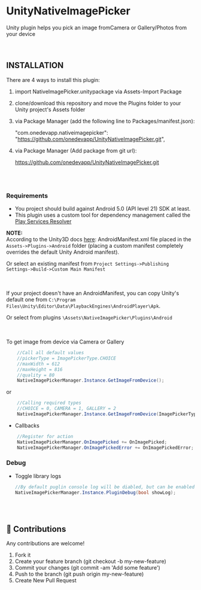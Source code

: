 # UnityNativeImagePicker
Unity plugin helps you pick an image fromCamera or Gallery/Photos from your device
<br><br><br>

## INSTALLATION
There are 4 ways to install this plugin:

1. import NativeImagePicker.unitypackage via Assets-Import Package
2. clone/download this repository and move the Plugins folder to your Unity project's Assets folder
3. via Package Manager (add the following line to Packages/manifest.json):

    "com.onedevapp.nativeimagepicker": "https://github.com/onedevapp/UnityNativeImagePicker.git",
4. via Package Manager (Add package from git url):

    https://github.com/onedevapp/UnityNativeImagePicker.git


   
<br><br>

### Requirements
* You project should build against Android 5.0 (API level 21) SDK at least.
* This plugin uses a custom tool for dependency management called the [Play Services Resolver](https://github.com/googlesamples/unity-jar-resolver)


**NOTE:** <br>
According to the Unity3D docs [here](https://docs.unity3d.com/Manual/PluginsForAndroid.html?_ga=2.55742827.1931527617.1606199410-1875972592.1543254704):
AndroidManifest.xml file placed in the `Assets->Plugins->Android` folder (placing a custom manifest completely overrides the default Unity Android manifest). 

Or select an existing manifest from `Project Settings->Publishing Settings->Build->Custom Main Manifest`
<br><br><br>

If your project doesn't have an AndroidManifest, you can copy Unity's default one from `C:\Program Files\Unity\Editor\Data\PlaybackEngines\AndroidPlayer\Apk`. 

Or select from plugins `\Assets\NativeImagePicker\Plugins\Android`
<br><br><br>

To get image from device via Camera or Gallery

```C#	
  	//Call all default values
	//pickerType = ImagePickerType.CHOICE
	//maxWidth = 612
	//maxHeight = 816
	//quality = 80
	NativeImagePickerManager.Instance.GetImageFromDevice();
```
or 
```C#	
  	//Calling required types
	//CHOICE = 0, CAMERA = 1, GALLERY = 2
	NativeImagePickerManager.Instance.GetImageFromDevice(ImagePickerType pickerType = ImagePickerType.CHOICE, int maxWidth = 612, int maxHeight = 816, int quality = 80);
```
-	Callbacks
```C#
	//Register for action	
	NativeImagePickerManager.OnImagePicked += OnImagePicked;
	NativeImagePickerManager.OnImagePickedError += OnImagePickedError;
```


### Debug
-	Toggle library logs
	```C#
	//By default puglin console log will be diabled, but can be enabled
	NativeImagePickerManager.Instance.PluginDebug(bool showLog);
	```
<br><br>

## :open_hands: Contributions
Any contributions are welcome!

1. Fork it
2. Create your feature branch (git checkout -b my-new-feature)
3. Commit your changes (git commit -am 'Add some feature')
4. Push to the branch (git push origin my-new-feature)
5. Create New Pull Request

<br><br>
